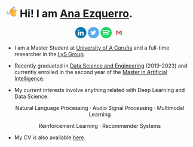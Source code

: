 # <img class=" lazyloaded" src="emojis\Waving Hand.png" width="31" height="31"> **Hi! I am [Ana Ezquerro](https://anaezquerro.github.io).**  

<p align="center">
<a href='https://www.linkedin.com/in/anaezquerro01'><img alt="linkedin" src="svg/linkedin.svg" height='30px'/></a>
<a href='https://twitter.com/anaezquerro_/'><img alt="twitter" src="svg/twitter.svg" height='30px'/></a>
<a href="https://open.spotify.com/user/dy9u4ii1rujscosqiyvg8jh8j?si=a5032b6c825d49cc">
<img src="svg/spotify.svg" height="30px"></a>
<a href="mailto:anaezquerro0701@gmail.com">
<img src="svg/gmail.svg" height="30px"></a>
</p>


- I am a Master Student at [University of A Coruña](https://www.udc.es/) and a full-time researcher in the [LyS Group](https://www.grupolys.org/).

- Recently graduated in [Data Science and Engineering](https://estudos.udc.es/en/study/detail/614g02v01) (2019-2023) and currently enrolled in the second year of the [Master in Artificial Intelligence](https://mia.udc.es/).
- My current interests involve anything related with Deep Learning and Data Science. 

<p align="center">Natural Language Processing · Audio Signal Processing · Multimodal Learning</p>
<p align="center">Reinforcement Learning · Recommender Systems</p>

- My CV is also available [here](https://anaezquerro.github.io/certificates/resume.pdf).


